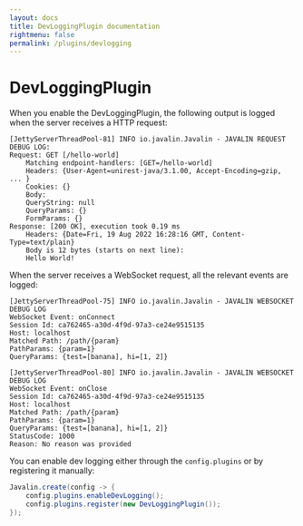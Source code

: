 ```yaml
---
layout: docs
title: DevLoggingPlugin documentation
rightmenu: false
permalink: /plugins/devlogging
---
```


<h1 class="no-margin-top">DevLoggingPlugin</h1>

When you enable the DevLoggingPlugin, the following output is logged
when the server receives a HTTP request:

```
[JettyServerThreadPool-81] INFO io.javalin.Javalin - JAVALIN REQUEST DEBUG LOG:
Request: GET [/hello-world]
    Matching endpoint-handlers: [GET=/hello-world]
    Headers: {User-Agent=unirest-java/3.1.00, Accept-Encoding=gzip, ... }
    Cookies: {}
    Body:
    QueryString: null
    QueryParams: {}
    FormParams: {}
Response: [200 OK], execution took 0.19 ms
    Headers: {Date=Fri, 19 Aug 2022 16:28:16 GMT, Content-Type=text/plain}
    Body is 12 bytes (starts on next line):
    Hello World!
```

When the server receives a WebSocket request, all the relevant events are logged:

```
[JettyServerThreadPool-75] INFO io.javalin.Javalin - JAVALIN WEBSOCKET DEBUG LOG
WebSocket Event: onConnect
Session Id: ca762465-a30d-4f9d-97a3-ce24e9515135
Host: localhost
Matched Path: /path/{param}
PathParams: {param=1}
QueryParams: {test=[banana], hi=[1, 2]}

[JettyServerThreadPool-80] INFO io.javalin.Javalin - JAVALIN WEBSOCKET DEBUG LOG
WebSocket Event: onClose
Session Id: ca762465-a30d-4f9d-97a3-ce24e9515135
Host: localhost
Matched Path: /path/{param}
PathParams: {param=1}
QueryParams: {test=[banana], hi=[1, 2]}
StatusCode: 1000
Reason: No reason was provided
```

You can enable dev logging either through the `config.plugins` or by registering it manually:

```java
Javalin.create(config -> {
    config.plugins.enableDevLogging();
    config.plugins.register(new DevLoggingPlugin());
});
```
